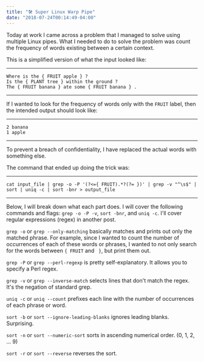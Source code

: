 ```yaml
---
title: "🛠️ Super Linux Warp Pipe"
date: "2018-07-24T00:14:49-04:00"
---
```


Today at work I came across a problem that I managed to solve using multiple Linux pipes. What I needed to do to solve the problem was count the frequency of words existing between a certain context.

This is a simplified version of what the input looked like:

---
	Where is the { FRUIT apple } ?
	Is the { PLANT tree } within the ground ?
	The { FRUIT banana } ate some { FRUIT banana } .
---

If I wanted to look for the frequency of words only with the `FRUIT` label, then the intended output should look like:

---
	2 banana
	1 apple
---

To prevent a breach of confidentiality, I have replaced the actual words with something else.

The command that ended up doing the trick was:

---
	cat input_file | grep -o -P '(?<={ FRUIT).*?(?= })' | grep -v "^\s$" | sort | uniq -c | sort -bnr > output_file
---


Below, I will break down what each part does. I will cover the following commands and flags: `grep -o -P -v`, `sort -bnr`, and `uniq -c`. I'll cover regular expressions (regex) in another post.

`grep -o` or `grep --only-matching` basically matches and prints out only the matched phrase. For example, since I wanted to count the number of occurrences of each of these words or phrases, I wanted to not only search for the words between `{ FRUIT`  and ` }`, but print them out.

`grep -P` or `grep --perl-regexp` is pretty self-explanatory. It allows you to specify a Perl regex.

`grep -v` or `grep --inverse-match` selects lines that don't match the regex. It's the negation of standard grep.

`uniq -c` or `uniq --count` prefixes each line with the number of occurrences of each phrase or word.

`sort -b` or `sort --ignore-leading-blanks` ignores leading blanks. Surprising.

`sort -n` or `sort --numeric-sort` sorts in ascending numerical order. (0, 1, 2, ... 9)

`sort -r` or `sort --reverse` reverses the sort.
